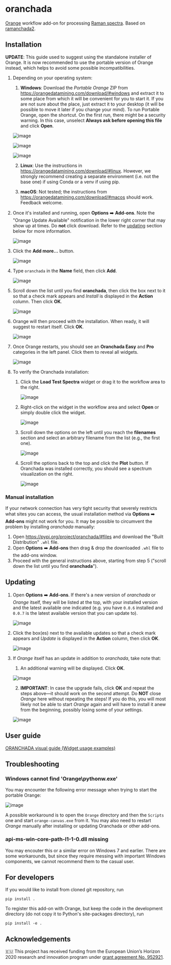 # oranchada
[Orange](https://orangedatamining.com/) workflow add-on for processing [Raman spectra](https://en.wikipedia.org/wiki/Raman_spectroscopy). Based on [ramanchada2](https://github.com/h2020charisma/ramanchada2).


## Installation

**UPDATE**: This guide used to suggest using the standalone installer of Orange. It is now recommended to use the portable version of Orange instead, which helps to avoid some possible incompatibilities.

1. Depending on your operating system:

    1. **Windows**: Download the *Portable Orange* ZIP from https://orangedatamining.com/download/#windows and extract it to some place from which it will be convenient for you to start it. If you are not sure about the place, just extract it to your desktop (it will be possible to move it later if you change your mind). To run Portable Orange, open the shortcut. On the first run, there might be a security warning. In this case, unselect **Always ask before opening this file** and click **Open**.

    ![image](https://github.com/h2020charisma/oranchada/assets/1084155/b91bbf52-d206-4a36-ad1f-a459723d92d1)

    ![image](https://github.com/h2020charisma/oranchada/assets/1084155/1545a7d9-c497-41b4-be97-7ac1e022a3f8)

    ![image](https://github.com/h2020charisma/oranchada/assets/1084155/0c45b2f2-62e0-4fc7-8056-8544a0fbf74f)

    2. **Linux**: Use the instructions in https://orangedatamining.com/download/#linux. However, we strongly recommend creating a separate environment (i.e. not the base one) if using Conda or a venv if using pip.

    1. **macOS**: Not tested; the instructions from https://orangedatamining.com/download/#macos should work. Feedback welcome.

1. Once it's installed and running, open **Options** ➡️ **Add-ons**. Note the "Orange Update Available" notification in the lower right corner that may show up at times. Do **not** click download. Refer to the [updating](#updating) section below for more information.

    ![image](https://github.com/h2020charisma/oranchada/assets/1084155/cc51d79f-26dc-4740-b131-571a7d2ce230)

1. Click the **Add more...** button.

    ![image](https://github.com/h2020charisma/oranchada/assets/1084155/20935c33-3f03-4e02-8125-34d28c98f426)

1. Type `oranchada` in the **Name** field, then click **Add**.

    ![image](https://github.com/h2020charisma/oranchada/assets/1084155/6b34b124-3adc-4b1e-980c-958067813a94)

1. Scroll down the list until you find **oranchada**, then click the box next to it so that a check mark appears and *Install* is displayed in the **Action** column. Then click **OK**.

    ![image](https://github.com/h2020charisma/oranchada/assets/1084155/62bfbea4-3019-41ec-862c-a9069d63abdd)

1. Orange will then proceed with the installation. When ready, it will suggest to restart itself. Click **OK**.

    ![image](https://github.com/h2020charisma/oranchada/assets/1084155/2d300f92-559a-400f-b0ed-e5972feae3a0)

1. Once Orange restarts, you should see an **Oranchada Easy** and **Pro** categories in the left panel. Click them to reveal all widgets.

    ![image](https://github.com/h2020charisma/oranchada/assets/1084155/e8fb0a68-9939-4371-a2e5-8486bd9a6d23)

1. To verify the Oranchada installation:

    1. Click the **Load Test Spectra** widget or drag it to the workflow area to the right.

        ![image](https://github.com/h2020charisma/oranchada/assets/1084155/da824cdd-d2c5-4a46-a067-f1139094c4df)
    
    2. Right-click on the widget in the workflow area and select **Open** or simply double click the widget.

        ![image](https://github.com/h2020charisma/oranchada/assets/1084155/64c8527b-b750-4444-b495-71a26f2dab5f)
    
    3. Scroll down the options on the left until you reach the **filenames** section and select an arbitrary filename from the list (e.g., the first one).

        ![image](https://github.com/h2020charisma/oranchada/assets/1084155/948d377e-0b6e-42c0-ac56-94826ccd9ba3)
    
    4. Scroll the options back to the top and click the **Plot** button. If Oranchada was installed correctly, you should see a spectrum visualization on the right.

        ![image](https://github.com/h2020charisma/oranchada/assets/1084155/9ecf6adb-0408-4a74-8f7c-d4b8d1bda2a2)


### Manual installation

If your network connection has very tight security that severely restricts what sites you can access, the usual installation method via **Options** ➡️ **Add-ons** might not work for you. It may be possible to circumvent the problem by installing *oranchada* manually:

1. Open https://pypi.org/project/oranchada/#files and download the "Built Distribution" `.whl` file.
1. Open **Options** ➡️ **Add-ons** then drag & drop the downloaded `.whl` file to the add-ons window.
1. Proceed with the general instructions above, starting from step 5 ("scroll down the list until you find **oranchada**").


## Updating

1. Open **Options** ➡️ **Add-ons**. If there's a new version of *oranchada* or *Orange* itself, they will be listed at the top, with your installed version and the latest available one indicated (e.g. you have `0.0.6` installed and `0.0.7` is the latest available version that you can update to).

    ![image](https://github.com/h2020charisma/oranchada/assets/1084155/d4f6281a-4513-4b29-ac79-c907c034b54e)

1. Click the box(es) next to the available updates so that a check mark appears and *Update* is displayed in the **Action** column, then click **OK**.

    ![image](https://github.com/h2020charisma/oranchada/assets/1084155/1ca79c5e-d1d5-4f94-837f-5721d92e872e)

1. If *Orange* itself has an update in addition to *oranchada*, take note that:

    1. An additional warning will be displayed. Click **OK**.

    ![image](https://github.com/h2020charisma/oranchada/assets/1084155/83e40eb7-fe70-45c9-82ce-7b42fd1a1edb)

    2. **IMPORTANT**: In case the upgrade fails, click **OK** and repeat the steps above—it should work on the second attempt. Do **NOT** close *Orange* here without repeating the steps! If you do this, you will most likely not be able to start *Orange* again and will have to install it anew from the beginning, possibly losing some of your settings.

    ![image](https://github.com/h2020charisma/oranchada/assets/1084155/78419dcc-73f7-4573-9c80-2cb738ee3f56)

## User guide

[ORANCHADA visual guide (Widget usage examples)](https://zenodo.org/record/8232578)

## Troubleshooting

### Windows cannot find 'Orange\pythonw.exe'

You may encounter the following error message when trying to start the portable Orange:

![image](https://github.com/h2020charisma/oranchada/assets/1084155/d2524a28-f57e-4575-b5f7-73cdbb1343cc)

A possible workaround is to open the `Orange` directory and then the `Scripts` one and start `orange-canvas.exe` from it. You may also need to restart *Orange* manually after installing or updating Oranchada or other add-ons.

### api-ms-win-core-path-l1-1-0.dll missing

You may encouter this or a similar error on Windows 7 and earlier. There are some workarounds, but since they require messing with important Windows components, we cannot recommend them to the casual user.

## For developers

If you would like to install from cloned git repository, run

    pip install .

To register this add-on with Orange, but keep the code in the development
directory (do not copy it to Python's site-packages directory), run

    pip install -e .


## Acknowledgements

🇪🇺 This project has received funding from the European Union’s Horizon 2020 research and innovation program under [grant agreement No. 952921](https://cordis.europa.eu/project/id/952921).
